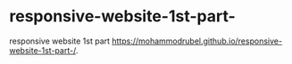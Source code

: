 # responsive-website-1st-part-
responsive website 1st part 
https://mohammodrubel.github.io/responsive-website-1st-part-/.
